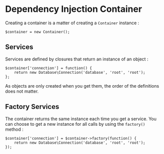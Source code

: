 # Dependency Injection Container

Creating a container is a matter of creating a ``Container`` instance :

    $container = new Container();

Services
--------

Services are defined by closures that return an instance of an object :

    $container['connection'] = function() {
        return new Database\Connection('database', 'root', 'root');
    };
    
As objects are only created when you get them, the order of the definitions does not matter.

Factory Services
----------------

The container returns the same instance each time you get a service. You can choose to get a new instance for all calls by using the ``factory()`` method :

    $container['connection'] = $container->factory(function() {
        return new Database\Connection('database', 'root', 'root');
    });
